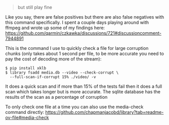 > but still play fine

Like you say, there are false positives but there are also false negatives with this command specifically. I spent a couple days playing around with ffmpeg and wrote up some of my findings here: https://github.com/qarmin/czkawka/discussions/721#discussioncomment-7944891

This is the command I use to quickly check a file for large corruption chunks (only takes about 1 second per file, to be more accurate you need to pay the cost of decoding more of the stream):

    $ pip install xklb
    $ library fsadd media.db --video --check-corrupt \
      --full-scan-if-corrupt 15% ./video/ -v

It does a quick scan and if more than 15% of the tests fail then it does a full scan which takes longer but is more accurate. The sqlite database has the results of the scan as a percentage of corruption

To only check one file at a time you can also use the media-check command directly: https://github.com/chapmanjacobd/library?tab=readme-ov-file#media-check
